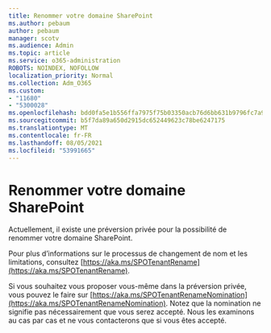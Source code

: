 ```yaml
---
title: Renommer votre domaine SharePoint
ms.author: pebaum
author: pebaum
manager: scotv
ms.audience: Admin
ms.topic: article
ms.service: o365-administration
ROBOTS: NOINDEX, NOFOLLOW
localization_priority: Normal
ms.collection: Adm_O365
ms.custom:
- "11680"
- "5300028"
ms.openlocfilehash: bdd0fa5e1b556ffa7975f75b03350acb76d6bb631b9796fc7a92a12ff50c92a6
ms.sourcegitcommit: b5f7da89a650d2915dc652449623c78be6247175
ms.translationtype: MT
ms.contentlocale: fr-FR
ms.lasthandoff: 08/05/2021
ms.locfileid: "53991665"
---
```

# <a name="rename-your-sharepoint-domain"></a>Renommer votre domaine SharePoint

Actuellement, il existe une préversion privée pour la possibilité de renommer votre domaine SharePoint.

Pour plus d’informations sur le processus de changement de nom et les limitations, consultez [https://aka.ms/SPOTenantRename](https://aka.ms/SPOTenantRename).

Si vous souhaitez vous proposer vous-même dans la préversion privée, vous pouvez le faire sur [https://aka.ms/SPOTenantRenameNomination](https://aka.ms/SPOTenantRenameNomination). Notez que la nomination ne signifie pas nécessairement que vous serez accepté. Nous les examinons au cas par cas et ne vous contacterons que si vous êtes accepté.
